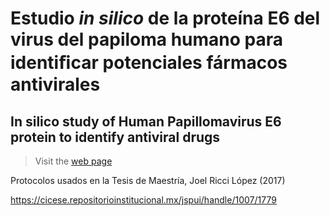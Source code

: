 # Estudio *in silico* de la proteína E6 del virus del papiloma humano para identiﬁcar potenciales fármacos antivirales
## In silico study of Human Papillomavirus E6 protein to identify antiviral drugs

> Visit the [web page](https://jriccil.github.io/E6_HPV_protein_data_analysis/)

Protocolos usados en la Tesis de Maestría, Joel Ricci López (2017)

https://cicese.repositorioinstitucional.mx/jspui/handle/1007/1779
